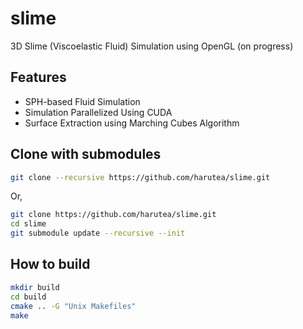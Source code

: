 # slime
3D Slime (Viscoelastic Fluid) Simulation using OpenGL (on progress)

## Features
- SPH-based Fluid Simulation
- Simulation Parallelized Using CUDA
- Surface Extraction using Marching Cubes Algorithm

## Clone with submodules
```bash
git clone --recursive https://github.com/harutea/slime.git
```
Or,
```bash
git clone https://github.com/harutea/slime.git
cd slime
git submodule update --recursive --init
```

## How to build
```bash
mkdir build
cd build
cmake .. -G "Unix Makefiles"
make
```
